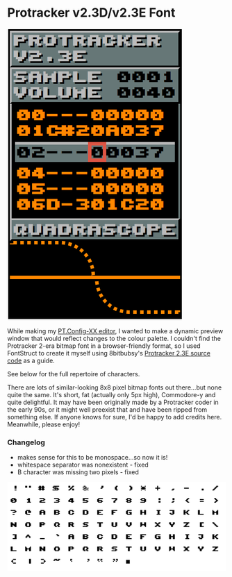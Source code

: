 # Protracker v2.3D/v2.3E Font

![](screenshot.png)

While making my [PT.Config-XX editor](http://echolevel.co.uk/ptconfig), I wanted to make a dynamic preview window that would reflect changes to the colour palette.
I couldn't find the Protracker 2-era bitmap font in a browser-friendly format, so I used FontStruct to create it myself using
8bitbubsy's [Protracker 2.3E source code](https://sourceforge.net/p/protracker/code/HEAD/tree/) as a guide.

See below for the full repertoire of characters.

There are lots of similar-looking 8x8 pixel bitmap fonts out there...but none quite the same. It's short, fat (actually only 5px high), Commodore-y and 
quite delightful. It may have been originally made by a Protracker coder in the early 90s, or it might well preexist that and have 
been ripped from something else. If anyone knows for sure, I'd be happy to add credits here. Meanwhile, please enjoy!

### Changelog

 * makes sense for this to be monospace...so now it is!
 * whitespace separator was nonexistent - fixed
 * B character was missing two pixels - fixed

![](repertoire.png)


